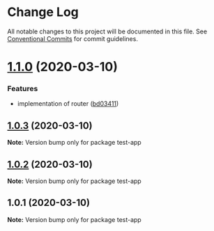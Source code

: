 # Change Log

All notable changes to this project will be documented in this file.
See [Conventional Commits](https://conventionalcommits.org) for commit guidelines.

# [1.1.0](https://github.com/blockstack/ux/compare/test-app@1.0.3...test-app@1.1.0) (2020-03-10)


### Features

* implementation of router ([bd03411](https://github.com/blockstack/ux/commit/bd034112a098868d07e04dc6aba97d15145707d1))





## [1.0.3](https://github.com/blockstack/ux/compare/test-app@1.0.2...test-app@1.0.3) (2020-03-10)

**Note:** Version bump only for package test-app





## [1.0.2](https://github.com/blockstack/ux/compare/test-app@1.0.1...test-app@1.0.2) (2020-03-10)

**Note:** Version bump only for package test-app





## 1.0.1 (2020-03-10)

**Note:** Version bump only for package test-app
